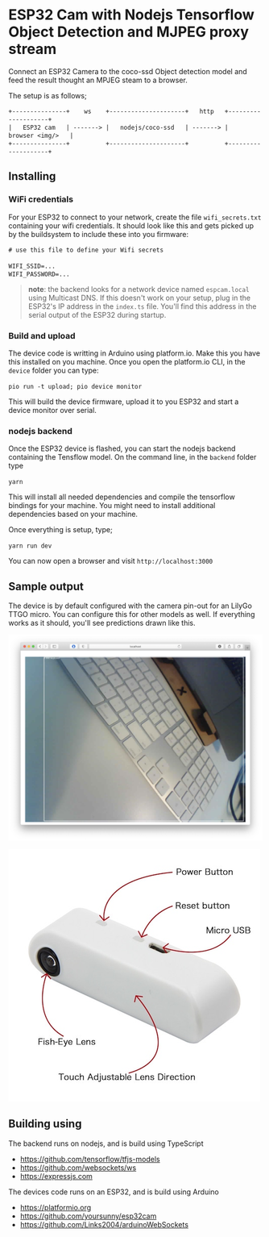 # ESP32 Cam with Nodejs Tensorflow Object Detection and MJPEG proxy stream

Connect an ESP32 Camera to the coco-ssd Object detection model and feed the result thought an MPJEG steam to a browser.

The setup is as follows;

```
+---------------+    ws    +---------------------+   http   +--------------------+
|   ESP32 cam   | -------> |   nodejs/coco-ssd   | -------> |   browser <img/>   |
+---------------+          +---------------------+          +--------------------+
```

## Installing

### WiFi credentials

For your ESP32 to connect to your network, create the file `wifi_secrets.txt` containing your wifi credentials. It should look like this and gets picked up by the buildsystem to include these into you firmware:

```
# use this file to define your Wifi secrets

WIFI_SSID=...
WIFI_PASSWORD=...
```

>**note**:  the backend looks for a network device named `espcam.local` using Multicast DNS. If this doesn't work on your setup, plug in the ESP32's IP address in the `index.ts` file. You'll find this address in the serial output of the ESP32 during startup.

### Build and upload

The device code is writting in Arduino using platform.io. Make this you have this installed on you machine.
Once you open the platform.io CLI, in the `device` folder you can type:

`pio run -t upload; pio device monitor`

This will build the device firmware, upload it to you ESP32 and start a device monitor over serial.

### nodejs backend

Once the ESP32 device is flashed, you can start the nodejs backend containing the Tensflow model. On the command line, in the `backend` folder type

`yarn`

This will install all needed dependencies and compile the tensorflow bindings for your machine. You might need to install additional dependencies based on your machine.

Once everything is setup, type;

`yarn run dev`

You can now open a browser and visit `http://localhost:3000`

## Sample output

The device is by default configured with the camera pin-out for an LilyGo TTGO micro. You can configure this for other models as well. If everything works as it should, you'll see predictions drawn like this.

![ttgo camera](https://raw.githubusercontent.com/ernstnaezer/esp32-camera-tensorflow/main/assets/browser-capture.jpg)

![ttgo camera](https://github.com/ernstnaezer/esp32-camera-tensorflow/blob/main/assets/ttgo-camera.jpg?raw=true)

## Building using

The backend runs on nodejs, and is build using TypeScript

- https://github.com/tensorflow/tfjs-models
- https://github.com/websockets/ws
- https://expressjs.com

The devices code runs on an ESP32, and is build using Arduino

- https://platformio.org
- https://github.com/yoursunny/esp32cam
- https://github.com/Links2004/arduinoWebSockets
